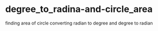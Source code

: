 # degree_to_radina-and-circle_area
finding area of circle
converting radian to degree and degree to radian
